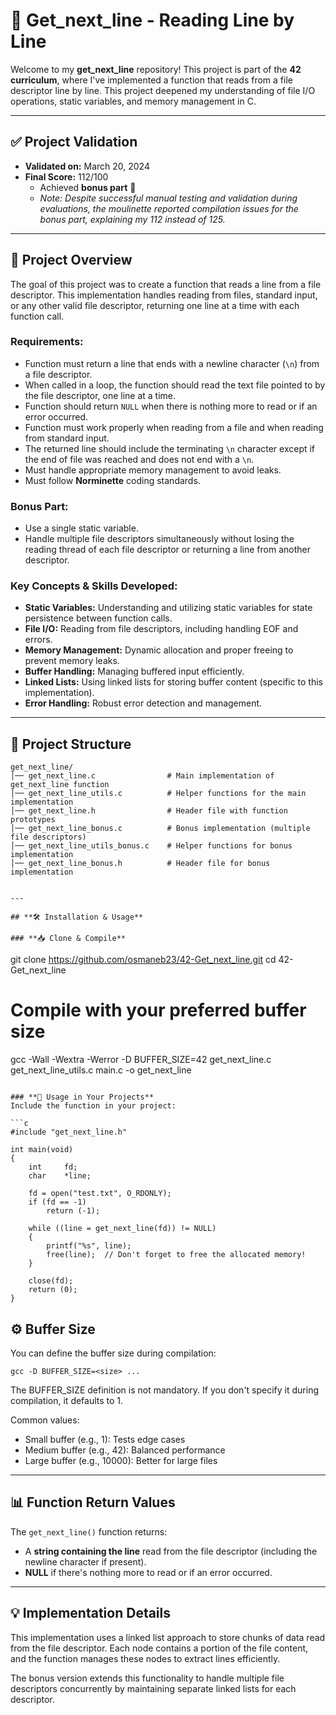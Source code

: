 # 📖 Get_next_line - Reading Line by Line

Welcome to my **get_next_line** repository! This project is part of the **42 curriculum**, where I've implemented a function that reads from a file descriptor line by line. This project deepened my understanding of file I/O operations, static variables, and memory management in C.

---

## **✅ Project Validation**
- **Validated on:** March 20, 2024
- **Final Score:** 112/100
  - Achieved **bonus part** 🎉 
  - *Note: Despite successful manual testing and validation during evaluations, the moulinette reported compilation issues for the bonus part, explaining my 112 instead of 125.*

---

## **📜 Project Overview**
The goal of this project was to create a function that reads a line from a file descriptor. This implementation handles reading from files, standard input, or any other valid file descriptor, returning one line at a time with each function call.

### **Requirements:**
- Function must return a line that ends with a newline character (`\n`) from a file descriptor.
- When called in a loop, the function should read the text file pointed to by the file descriptor, one line at a time.
- Function should return `NULL` when there is nothing more to read or if an error occurred.
- Function must work properly when reading from a file and when reading from standard input.
- The returned line should include the terminating `\n` character except if the end of file was reached and does not end with a `\n`.
- Must handle appropriate memory management to avoid leaks.
- Must follow **Norminette** coding standards.

### **Bonus Part:**
- Use a single static variable.
- Handle multiple file descriptors simultaneously without losing the reading thread of each file descriptor or returning a line from another descriptor.

### **Key Concepts & Skills Developed:**
- **Static Variables:** Understanding and utilizing static variables for state persistence between function calls.
- **File I/O:** Reading from file descriptors, including handling EOF and errors.
- **Memory Management:** Dynamic allocation and proper freeing to prevent memory leaks.
- **Buffer Handling:** Managing buffered input efficiently.
- **Linked Lists:** Using linked lists for storing buffer content (specific to this implementation).
- **Error Handling:** Robust error detection and management.

---

## **📂 Project Structure**
```
get_next_line/
│── get_next_line.c                # Main implementation of get_next_line function
│── get_next_line_utils.c          # Helper functions for the main implementation
│── get_next_line.h                # Header file with function prototypes
│── get_next_line_bonus.c          # Bonus implementation (multiple file descriptors)
│── get_next_line_utils_bonus.c    # Helper functions for bonus implementation
│── get_next_line_bonus.h          # Header file for bonus implementation
```
```

---

## **🛠️ Installation & Usage**

### **📥 Clone & Compile**
```
git clone https://github.com/osmaneb23/42-Get_next_line.git
cd 42-Get_next_line

# Compile with your preferred buffer size
gcc -Wall -Wextra -Werror -D BUFFER_SIZE=42 get_next_line.c get_next_line_utils.c main.c -o get_next_line
```

### **📌 Usage in Your Projects**
Include the function in your project:

```c
#include "get_next_line.h"

int main(void)
{
    int     fd;
    char    *line;
    
    fd = open("test.txt", O_RDONLY);
    if (fd == -1)
        return (-1);
    
    while ((line = get_next_line(fd)) != NULL)
    {
        printf("%s", line);
        free(line);  // Don't forget to free the allocated memory!
    }
    
    close(fd);
    return (0);
}
```

## **⚙️ Buffer Size**
You can define the buffer size during compilation:

```
gcc -D BUFFER_SIZE=<size> ...
```

The BUFFER_SIZE definition is not mandatory. If you don't specify it during compilation, it defaults to 1.

Common values:
- Small buffer (e.g., 1): Tests edge cases
- Medium buffer (e.g., 42): Balanced performance
- Large buffer (e.g., 10000): Better for large files

---

## **📊 Function Return Values**
The `get_next_line()` function returns:
- A **string containing the line** read from the file descriptor (including the newline character if present).
- **NULL** if there's nothing more to read or if an error occurred.

---

## **💡 Implementation Details**
This implementation uses a linked list approach to store chunks of data read from the file descriptor. Each node contains a portion of the file content, and the function manages these nodes to extract lines efficiently.

The bonus version extends this functionality to handle multiple file descriptors concurrently by maintaining separate linked lists for each descriptor.